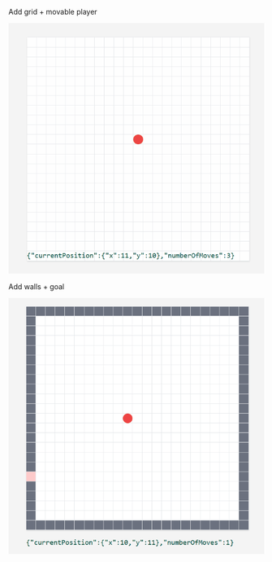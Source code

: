 Add grid + movable player

![alt text](screenshots/demo-1.gif)

Add walls + goal

![alt text](screenshots/demo-2.gif)